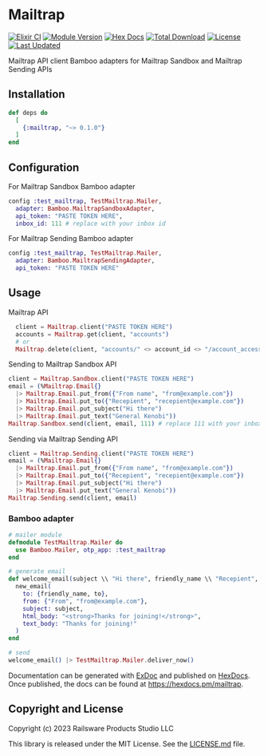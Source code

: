 # Mailtrap

[![Elixir CI](https://github.com/kalys/elixir-mailtrap/actions/workflows/elixir.yml/badge.svg)](https://github.com/kalys/elixir-mailtrap/actions/workflows/elixir.yml)
[![Module Version](https://img.shields.io/hexpm/v/mailtrap.svg)](https://hex.pm/packages/mailtrap)
[![Hex Docs](https://img.shields.io/badge/hex-docs-lightgreen.svg)](https://hexdocs.pm/mailtrap/)
[![Total Download](https://img.shields.io/hexpm/dt/mailtrap.svg)](https://hex.pm/packages/mailtrap)
[![License](https://img.shields.io/hexpm/l/mailtrap.svg)](https://github.com/kalys/elixir-mailtrap/blob/master/LICENSE.md)
[![Last Updated](https://img.shields.io/github/last-commit/kalys/elixir-mailtrap.svg)](https://github.com/kalys/elixir-mailtrap/commits/master)

Mailtrap API client
Bamboo adapters for Mailtrap Sandbox and Mailtrap Sending APIs

## Installation

```elixir
def deps do
  [
    {:mailtrap, "~> 0.1.0"}
  ]
end
```

## Configuration

For Mailtrap Sandbox Bamboo adapter

```elixir
config :test_mailtrap, TestMailtrap.Mailer,
  adapter: Bamboo.MailtrapSandboxAdapter,
  api_token: "PASTE TOKEN HERE",
  inbox_id: 111 # replace with your inbox id
```

For Mailtrap Sending Bamboo adapter

```elixir
config :test_mailtrap, TestMailtrap.Mailer,
  adapter: Bamboo.MailtrapSendingAdapter,
  api_token: "PASTE TOKEN HERE"
```

## Usage

Mailtrap API

```elixir
  client = Mailtrap.client("PASTE TOKEN HERE")
  accounts = Mailtrap.get(client, "accounts")
  # or
  Mailtrap.delete(client, "accounts/" <> account_id <> "/account_accesses/" <> account_access_id)
```

Sending to Mailtrap Sandbox API

```elixir
client = Mailtrap.Sandbox.client("PASTE TOKEN HERE")
email = (%Mailtrap.Email{}
  |> Mailtrap.Email.put_from({"From name", "from@example.com"})
  |> Mailtrap.Email.put_to({"Recepient", "recepient@example.com"})
  |> Mailtrap.Email.put_subject("Hi there")
  |> Mailtrap.Email.put_text("General Kenobi"))
Mailtrap.Sandbox.send(client, email, 111) # replace 111 with your inbox id
```

Sending via Mailtrap Sending API

```elixir
client = Mailtrap.Sending.client("PASTE TOKEN HERE")
email = (%Mailtrap.Email{}
  |> Mailtrap.Email.put_from({"From name", "from@example.com"})
  |> Mailtrap.Email.put_to({"Recepient", "recepient@example.com"})
  |> Mailtrap.Email.put_subject("Hi there")
  |> Mailtrap.Email.put_text("General Kenobi"))
Mailtrap.Sending.send(client, email)
```

### Bamboo adapter

```elixir
# mailer module
defmodule TestMailtrap.Mailer do
  use Bamboo.Mailer, otp_app: :test_mailtrap
end

# generate email
def welcome_email(subject \\ "Hi there", friendly_name \\ "Recepient", to \\ "recepient@example.com") do
  new_email(
    to: {friendly_name, to},
    from: {"From", "from@example.com"},
    subject: subject,
    html_body: "<strong>Thanks for joining!</strong>",
    text_body: "Thanks for joining!"
  )
end

# send
welcome_email() |> TestMailtrap.Mailer.deliver_now()
```

Documentation can be generated with [ExDoc](https://github.com/elixir-lang/ex_doc)
and published on [HexDocs](https://hexdocs.pm). Once published, the docs can
be found at <https://hexdocs.pm/mailtrap>.

## Copyright and License

Copyright (c) 2023 Railsware Products Studio LLC

This library is released under the MIT License. See the [LICENSE.md](./LICENSE.md) file.
